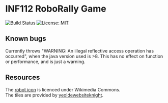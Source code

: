 # INF112 RoboRally Game
[![Build Status](https://travis-ci.com/inf112-v20/Team-Vent.svg?branch=master)](https://travis-ci.com/inf112-v20/Team-Vent)
[![License: MIT](https://img.shields.io/badge/License-MIT-yellow.svg)](https://opensource.org/licenses/MIT)

## Known bugs
Currently throws "WARNING: An illegal reflective access operation has occurred", 
when the java version used is >8. This has no effect on function or performance, and is just a warning.

## Resources
The [robot icon](https://commons.wikimedia.org/wiki/File:Robot-icon.svg) is licenced under Wikimedia Commons.  
The tiles are provided by [yeoldewebsiteknight](http://www.yeoldewebsiteknight.co.uk/roborally​).
